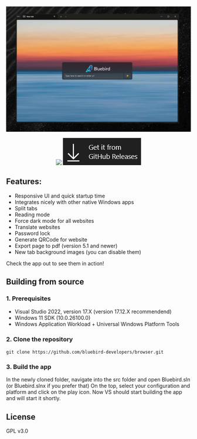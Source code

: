 <p align="center">
  <img src="images/HeroImage.jpg" alt="Bluebird screenshot" />
</p>

<p align="center">
  <a href="https://www.microsoft.com/store/productId/9PNXW61T4T0V" target="_blank">
    <img src="images/msstorebadge.png" /></a>
  <a href="https://bluebird-developers.github.io/releases/bluebird.appinstaller" target="_blank">
    <img src="images/ghreleasesbadge.png" /></a>
</p>

## Features:
- Responsive UI and quick startup time
- Integrates nicely with other native Windows apps 
- Split tabs
- Reading mode
- Force dark mode for all websites
- Translate websites
- Password lock
- Generate QRCode for website
- Export page to pdf (version 5.1 and newer)
- New tab background images (you can disable them)

Check the app out to see them in action! 

## Building from source

### 1. Prerequisites
- Visual Studio 2022, version 17.X (version 17.12.X recommendend)
- Windows 11 SDK (10.0.26100.0)
- Windows Application Workload + Universal Windows Platform Tools

### 2. Clone the repository
```batch
git clone https://github.com/bluebird-developers/browser.git
```

### 3. Build the app
In the newly cloned folder, navigate into the src folder and open Bluebird.sln (or Bluebird.slnx if you prefer that)
On the top, select your configuration and platform and click on the play icon.
Now VS should start building the app and will start it shortly.

## License
GPL v3.0
